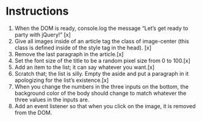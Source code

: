 # Instructions

1. When the DOM is ready, console.log the message “Let’s get ready to party with jQuery!” [x]
1. Give all images inside of an article tag the class of image-center (this class is defined inside of the style tag in the head). [x]
1. Remove the last paragraph in the article.[x]
1. Set the font size of the title to be a random pixel size from 0 to 100.[x]
1. Add an item to the list; it can say whatever you want.[x]
1. Scratch that; the list is silly. Empty the aside and put a paragraph in it apologizing for the list’s existence.[x]
1. When you change the numbers in the three inputs on the bottom, the background color of the body should change to match whatever the three values in the inputs are.
1. Add an event listener so that when you click on the image, it is removed from the DOM.